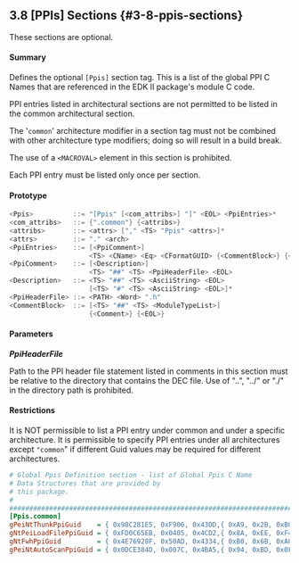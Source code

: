 <!--- @file
  3.8 [PPIs] Sections

  Copyright (c) 2007-2017, Intel Corporation. All rights reserved.<BR>

  Redistribution and use in source (original document form) and 'compiled'
  forms (converted to PDF, epub, HTML and other formats) with or without
  modification, are permitted provided that the following conditions are met:

  1) Redistributions of source code (original document form) must retain the
     above copyright notice, this list of conditions and the following
     disclaimer as the first lines of this file unmodified.

  2) Redistributions in compiled form (transformed to other DTDs, converted to
     PDF, epub, HTML and other formats) must reproduce the above copyright
     notice, this list of conditions and the following disclaimer in the
     documentation and/or other materials provided with the distribution.

  THIS DOCUMENTATION IS PROVIDED BY TIANOCORE PROJECT "AS IS" AND ANY EXPRESS OR
  IMPLIED WARRANTIES, INCLUDING, BUT NOT LIMITED TO, THE IMPLIED WARRANTIES OF
  MERCHANTABILITY AND FITNESS FOR A PARTICULAR PURPOSE ARE DISCLAIMED. IN NO
  EVENT SHALL TIANOCORE PROJECT  BE LIABLE FOR ANY DIRECT, INDIRECT, INCIDENTAL,
  SPECIAL, EXEMPLARY, OR CONSEQUENTIAL DAMAGES (INCLUDING, BUT NOT LIMITED TO,
  PROCUREMENT OF SUBSTITUTE GOODS OR SERVICES; LOSS OF USE, DATA, OR PROFITS;
  OR BUSINESS INTERRUPTION) HOWEVER CAUSED AND ON ANY THEORY OF LIABILITY,
  WHETHER IN CONTRACT, STRICT LIABILITY, OR TORT (INCLUDING NEGLIGENCE OR
  OTHERWISE) ARISING IN ANY WAY OUT OF THE USE OF THIS DOCUMENTATION, EVEN IF
  ADVISED OF THE POSSIBILITY OF SUCH DAMAGE.

-->

## 3.8 [PPIs] Sections {#3-8-ppis-sections}

These sections are optional.

#### Summary

Defines the optional `[Ppis]` section tag. This is a list of the global PPI C
Names that are referenced in the EDK II package's module C code.

PPI entries listed in architectural sections are not permitted to be listed in
the common architectural section.

The '`common`' architecture modifier in a section tag must not be combined with
other architecture type modifiers; doing so will result in a build break.

The use of a `<MACROVAL>` element in this section is prohibited.

Each PPI entry must be listed only once per section.

#### Prototype

```c
<Ppis>          ::= "[Ppis" [<com_attribs>] "]" <EOL> <PpiEntries>*
<com_attribs>   ::= {".common"} {<attribs>}
<attribs>       ::= <attrs> ["," <TS> "Ppis" <attrs>]*
<attrs>         ::= "." <arch>
<PpiEntries>    ::= [<PpiComment>]
                    <TS> <CName> <Eq> <CFormatGUID> {<CommentBlock>} {<EOL>}
<PpiComment>    ::= [<Description>]
                    <TS> "##" <TS> <PpiHeaderFile> <EOL>
<Description>   ::= <TS> "##" <TS> <AsciiString> <EOL>
                    [<TS> "#" <TS> <AsciiString> <EOL>]*
<PpiHeaderFile> ::= <PATH> <Word> ".h"
<CommentBlock>  ::= [<TS> "##" <TS> <ModuleTypeList>]
                    {<Comment>} {<EOL>}
```

#### Parameters

**_PpiHeaderFile_**

Path to the PPI header file statement listed in comments in this section must
be relative to the directory that contains the DEC file. Use of "..", "../" or
"./" in the directory path is prohibited.

#### Restrictions

It is NOT permissible to list a PPI entry under common and under a specific
architecture. It is permissible to specify PPI entries under all architectures
except `"common`" if different Guid values may be required for different
architectures.

```ini
# Global Ppis Definition section - list of Global Ppis C Name
# Data Structures that are provided by
# this package.
#
#######################################################################
[Ppis.common]
gPeiNtThunkPpiGuid    = { 0x98C281E5, 0xF906, 0x43DD,{ 0xA9, 0x2B, 0xB0, 0x03, 0xBF, 0x27, 0x65, 0xDA }}
gNtPeiLoadFilePpiGuid = { 0xFD0C65EB, 0x0405, 0x4CD2,{ 0x8A, 0xEE, 0xF4, 0x00, 0xEF, 0x13, 0xBA, 0xC2 }}
gNtFwhPpiGuid         = { 0x4E76928F, 0x50AD, 0x4334,{ 0xB0, 0x6B, 0xA8, 0x42, 0x13, 0x10, 0x8A, 0x57 }}
gPeiNtAutoScanPpiGuid = { 0x0DCE384D, 0x007C, 0x4BA5,{ 0x94, 0xBD, 0x0F, 0x6E, 0xB6, 0x4D, 0x2A, 0xA9 }}
```
